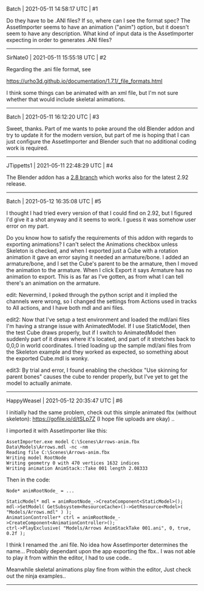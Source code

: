 Batch | 2021-05-11 14:58:17 UTC | #1

Do they have to be .ANI files? If so, where can I see the format spec? The AssetImporter seems to have an animation ("anim") option, but it doesn't seem to have any description. What kind of input data is the AssetImporter expecting in order to generates .ANI files?

-------------------------

SirNate0 | 2021-05-11 15:55:18 UTC | #2

Regarding the .ani file format, see

https://urho3d.github.io/documentation/1.7.1/_file_formats.html

I think some things can be animated with an xml file, but I'm not sure whether that would include skeletal animations.

-------------------------

Batch | 2021-05-11 16:12:20 UTC | #3

Sweet, thanks. Part of me wants to poke around the old Blender addon and try to update it for the modern version, but part of me is hoping that I can just configure the AssetImporter and Blender such that no additional coding work is required.

-------------------------

JTippetts1 | 2021-05-11 22:48:29 UTC | #4

The Blender addon has a [2.8 branch](https://github.com/1vanK/Urho3D-Blender/tree/2_80) which works also for the latest 2.92 release.

-------------------------

Batch | 2021-05-12 16:35:08 UTC | #5

I thought I had tried every version of that I could find on 2.92, but I figured I'd give it a shot anyway and it seems to work. I guess it was somehow user error on my part.  
  
Do you know how to satisfy the requirements of this addon with regards to exporting animations? I can't select the Animations checkbox unless Skeleton is checked, and when I exported just a Cube with a rotation animation it gave an error saying it needed an armature/bone. I added an armature/bone, and I set the Cube's parent to be the armature, then I moved the animation to the armature. When I click Export it says Armature has no animation to export. This is as far as I've gotten, as from what I can tell there's an animation on the armature.

edit: Nevermind, I poked through the python script and it implied the channels were wrong, so I changed the settings from Actions used in tracks to All actions, and I have both mdl and ani files.

edit2: Now that I've setup a test environment and loaded the mdl/ani files I'm having a strange issue with AnimatedModel. If I use StaticModel, then the test Cube draws properly, but if I switch to AnimatedModel then suddenly part of it draws where it's located, and part of it stretches back to 0,0,0 in world coordinates. I tried loading up the sample mdl/ani files from the Skeleton example and they worked as expected, so something about the exported Cube.mdl is wonky.

edit3: By trial and error, I found enabling the checkbox "Use skinning for parent bones" causes the cube to render properly, but I've yet to get the model to actually animate.

-------------------------

HappyWeasel | 2021-05-12 20:35:47 UTC | #6

I initially had the same problem, check out this simple animated fbx (without skeleton):
https://gofile.io/d/tSLp7Z (I hope file uploads are okay) .. 

I imported it with AssetImporter like this:

    AssetImporter.exe model C:\Scenes\Arrows-anim.fbx Data\Models\Arrows.mdl -nc -nm
    Reading file C:\Scenes\Arrows-anim.fbx
    Writing model RootNode
    Writing geometry 0 with 470 vertices 1632 indices
    Writing animation AnimStack::Take 001 length 2.08333

Then in the code:

    Node* animRootNode_ = ...

    StaticModel* mdl = animRootNode_->CreateComponent<StaticModel>();
    mdl->SetModel( GetSubsystem<ResourceCache>()->GetResource<Model>( "Models/Arrows.mdl" ) );
    AnimationController* ctrl = animRootNode_->CreateComponent<AnimationController>();
    ctrl->PlayExclusive( "Models/Arrows AnimStackTake 001.ani", 0, true, 0.2f );

I think I renamed the .ani file. No idea how AssetImporter determines the name...  Probably dependant upon the app exporting the fbx..
I was not able to play it from within the editor, I had to use code..

Meanwhile skeletal animations play fine from within the editor, Just check out the ninja examples..

-------------------------

